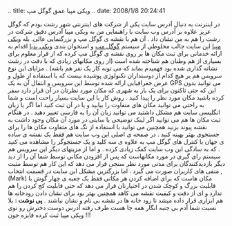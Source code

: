 .. title: ویکی مپیا عمق گوگل مپ .. date: 2008/1/8 20:24:41

در اینترنت به دنبال آدرس سایت یکی از شرکت های اینترنتی شهر رشت بودم که
گوگل عزیز علاوه بر آدرس وب سایت با راهنمایی من به ویکی مپیا آدرس دقیق
شرکت در رشت را هم به من نشان داد . آن هم با نقشه ی گوگل مپ و بزرگنمایی
عالی. بله [ویکی مپیا](http://wikimapia.org/) این سایت جالب مخلوطی از
سیستم [گوگل مپ](http://map.google.com/) و استخوان بندی [ویکی
پدیا](http://fa.wikipedia.com/) اقدام به ارائه خدماتی برای ثبت مکان ها
بر روی نقشه ی گوگل مپ کرده که از قرار معلوم برای بسیاری از هم وطنان هم
شناخته شده است (از روی مکانهای زیادی که با دقت در رشت نشانه گذاری شده
بود فهمیدم بماند که می تونه کار یک نفر هم باشه) . مزایای این نوع سرویس
هم بر هیچ کدام از دوستداران تکنولوژی پوشیده نیست که با استفاده از طول و
عرض جغرافیایی ارائه شده توسط این سرویس و انتقال آن به یک GPS می توانید
بدون این که حتی تاکنون برای یک بار به شهری که مکان مورد نظرتان در آن
قرار دارد سفر کرده باشید مکان مورد نظر را پیدا کنید . روش کار با این
سایت بسیار راحت است و شما به راحتی می توانید مکان های متفاوت را بیابید و
یا در آن ثبت کنید اما اگر با زبان انگلیسی سایت هم مشکل داشتید می توانید
زبان آن را به فارسی تغییر دهید . در هنگام ثبت مکان ها هم می توانید اگر
لینک توضیحی یا سایتی در مورد آن مکان وجود داشت به نقشه پیوند بزنید
همچنین می توانید با استفاده از تگ های متفاوت مکان ها را برای جستجوی بهتر
بهینه کنید . در صفحه ی اصلی این وب سایت هم فقط یک نقشه ی ساده ی جهان با
کنترل های گوگل مپ به علاوه ی سه کلید و یک جستجوگر را مشاهده می کنید . که
به سادگی این وب سایت کمک زیادی کرده . و اما از مزیتهای دیگر این سرویس هم
سیستم رای گیری در مورد مکانهاست که پس از افزودن مکانی توسط شما آن را از
دید دیگر بازدیدکنندگان برای مدتی مورد نظر سنجی قرار می دهد که این کار هم
توسط مثبت , منفی های کاربران صورت می گیرد . اما بزرگترین مشکل این سایت
در قسمت انتخاب (Mark) مکان هاست که برای اضافه کردن هر مکانی فقط یک جعبه
ی چهار گوش با قابلیت بزرگ و کوچک شدن در اختیارتان قرار می دهد که حتی
قابلیت کج کردن را هم ندارد و ای از دقت و کیفیت نقشه می کاهد همچنین بهتر
بود برای نشان دادن رودخانه ها هم ابزاری قرار داده میشد تا رود خانه ها در
نقشه بی نام و نشان نباشند . **پی نوشت :** بلا نسبت شما آدم بی جنبه انگار
همه جا هست طرف رفته آدرس دوست دخترش رو توی ویکی مپیا ثبت کرده فایزه جون
!!!

